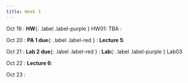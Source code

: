 ```yaml
---
title: Week 3
---
```

Oct 19
:  **HW**{: .label .label-purple } HW01: TBA
: [](#)

Oct 20
: **PA 1 due**{: .label .label-red } 
: **Lecture 5**:

Oct 21
: **Lab 2 due**{: .label .label-red }
:  **Lab**{: .label .label-purple } Lab03

Oct 22
: **Lecture 6**:

Oct 23
: [](#)

